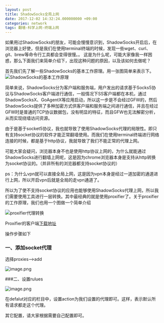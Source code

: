 ```yaml
---
layout: post
title: ShadowSocks全局上网
date: 2017-12-02 14:32:24.000000000 +09:00
categories: network
tags: 翻墙-科学上网-终端上网
---
```


如果用过ShadowSocks的朋友，可能会慢慢意识到，ShadowSocks开启后，在浏览器上好使，但是我们在使用terminal终端的时候，发现一些wget、curl、git、brew等命令行工具都会变得很慢。。 这是为什么呢，可能大家像我一样困惑，那么下面我们来简单介绍下，出现这种问题的原因，以及该如何去做呢？

首先我们先了解一些ShadowSocks的基本工作原理。用一张图简单来表示下。
![ShadowSocks的基本工作原理](http://upload-images.jianshu.io/upload_images/2159256-bd93ae4bb4bdac61.png?imageMogr2/auto-orient/strip%7CimageView2/2/w/1240)


简单来说，ShadowSocks分为客户端和服务端，用户发出的请求基于Socks5协议与ShadowSocks客户端进行通信，一般情况下SS客户端都在本机，通过ShadowSocksX、GoAgentX等应用启动，所以这一步是不会经过GFW的，然后ShadowSocks提供了多种加密方式供客户端和服务端之间进行通信，并且在经过GFW时是普通的TCP协议数据包，没有明显的特征，而且GFW也无法解密分析，从而实现绕墙访问资源。

由于是基于socket5协议，我也就导致了使用ShadowSocks代理的局限性。即只有支持socket协议的软件才能正常翻墙使用。而我们在使用terminal终端进行网络连接的时候，都是基于http协议，我就导致了我们不能正常的代理上网。

可能大家会疑问，浏览器本身不也是使用http协议上网的，为什么就能通过ShadowSocks进行翻墙上网呢，这是因为chrome浏览器本身是支持从http转换为socket协议的。（并非所有的浏览器都支持socket协议的）

ps：为什么vpn就可以直接全局上网，这是因为vpn本身是经过一道加密的通道进行上网，所以开启vpn后就是全局的走vpn通道了。

所以为了使不支持socket协议的应用也能够使用ShadowSocks代理上网，所以我们需要使用工具进行一层转换。其中最经典的就是使用proxifier了。关于proxifier的工作原理，我们也用一个图做一个简单介绍

![proxifier代理转换](http://upload-images.jianshu.io/upload_images/2159256-124cd6c75eaea4df.png?imageMogr2/auto-orient/strip%7CimageView2/2/w/1240)

Proxifier的客户端[下载地址](https://www.proxifier.com/download.htm)

操作步骤如下
### 一、添加socket代理

选择proxies-->add

![image.png](http://upload-images.jianshu.io/upload_images/2159256-ed81b4b10e481d66.png?imageMogr2/auto-orient/strip%7CimageView2/2/w/1240)

###二、设置rulues

![image.png](http://upload-images.jianshu.io/upload_images/2159256-2732c6e6e1e66d05.png?imageMogr2/auto-orient/strip%7CimageView2/2/w/1240)

在defalut对应的栏目中，设置action为我们设置的代理即可。这样，表示默认所有请求都走这个代理。

其它配置，请大家根据需要自己配置即可。










 
